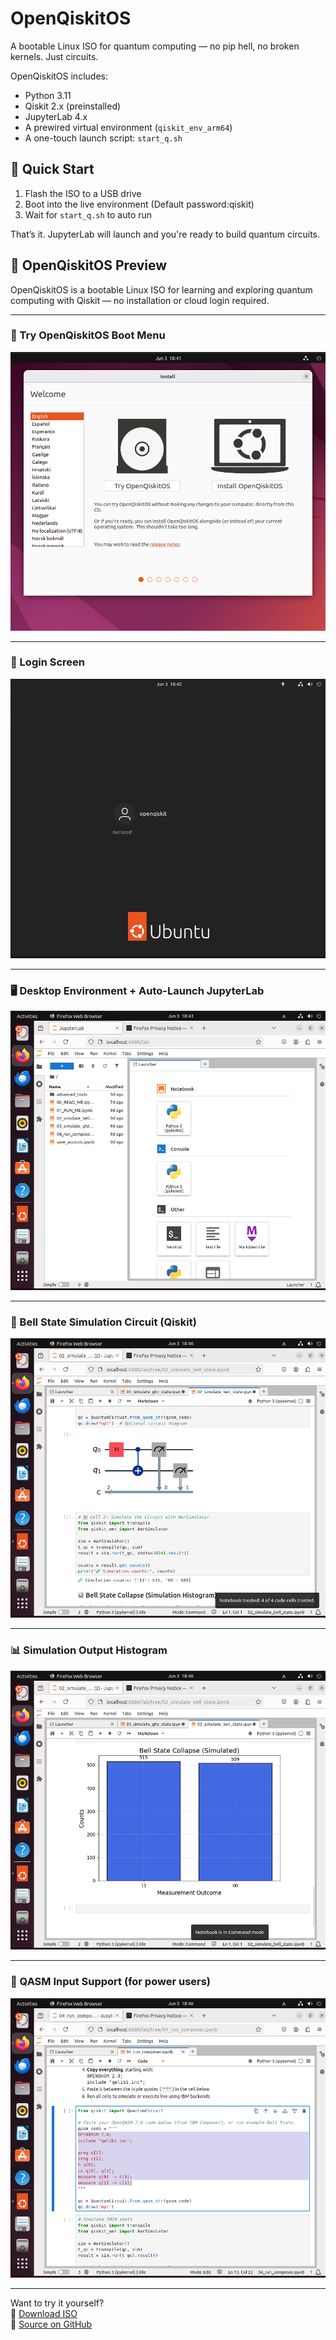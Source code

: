 # OpenQiskitOS

A bootable Linux ISO for quantum computing — no pip hell, no broken kernels. Just circuits.

OpenQiskitOS includes:
- Python 3.11
- Qiskit 2.x (preinstalled)
- JupyterLab 4.x
- A prewired virtual environment (`qiskit_env_arm64`)
- A one-touch launch script: `start_q.sh`

## 🚀 Quick Start

1. Flash the ISO to a USB drive  
2. Boot into the live environment (Default password:qiskit) 
3. Wait for `start_q.sh` to auto run

That’s it. JupyterLab will launch and you're ready to build quantum circuits.

## 🚀 OpenQiskitOS Preview

OpenQiskitOS is a bootable Linux ISO for learning and exploring quantum computing with Qiskit — no installation or cloud login required.

---

### 🧭 Try OpenQiskitOS Boot Menu
![Try OpenQiskitOS](screenshots/try_openqisktiOS.png)

---

### 🔐 Login Screen
![Login](screenshots/login_openqiskit.png)

---

### 🖥️ Desktop Environment + Auto-Launch JupyterLab
![Homepage](screenshots/homepage_openqiskit.png)

---

### 🔗 Bell State Simulation Circuit (Qiskit)
![Bell Circuit](screenshots/sim_bell_openqiskit.png)

---

### 📊 Simulation Output Histogram
![Bell Collapse Histogram](screenshots/plot_bell_openqiskit.png)

---

### 🧪 QASM Input Support (for power users)
![QASM Block](screenshots/qasm_block_openqiskit.png)

---

Want to try it yourself?  
📀 [Download ISO](https://archive.org/details/openqiskitos-v0.1.2)  
💾 [Source on GitHub](https://github.com/LyndonShuster/OpenQiskitOS)
